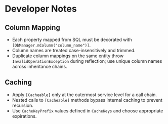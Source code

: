 # Developer Notes

## Column Mapping
- Each property mapped from SQL must be decorated with `[DbManager.mColumn("column_name")]`.
- Column names are treated case-insensitively and trimmed.
- Duplicate column mappings on the same entity throw `InvalidOperationException` during reflection; use unique column names across inheritance chains.

## Caching
- Apply `[Cacheable]` only at the outermost service level for a call chain.
- Nested calls to `[Cacheable]` methods bypass internal caching to prevent recursion.
- Use `CacheKeyPrefix` values defined in `CacheKeys` and choose appropriate expirations.
